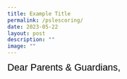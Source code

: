 ```yaml
---
title: Example Title
permalink: /pslescoring/
date: 2023-05-22
layout: post
description: ""
image: ""
---
```

<span style="font-size:16.0pt;font-family:Arial;color:black">Dear Parents &amp; Guardians,<br></span>